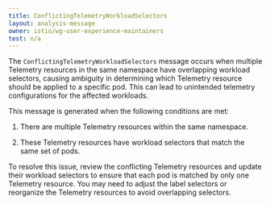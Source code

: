 ```yaml
---
title: ConflictingTelemetryWorkloadSelectors
layout: analysis-message
owner: istio/wg-user-experience-maintainers
test: n/a
---
```


The `ConflictingTelemetryWorkloadSelectors` message occurs when multiple Telemetry resources in the same namespace have overlapping workload selectors, causing ambiguity in determining which Telemetry resource should be applied to a specific pod. This can lead to unintended telemetry configurations for the affected workloads.

This message is generated when the following conditions are met:

1. There are multiple Telemetry resources within the same namespace.

1. These Telemetry resources have workload selectors that match the same set of pods.

To resolve this issue, review the conflicting Telemetry resources and update their workload selectors to ensure that each pod is matched by only one Telemetry resource. You may need to adjust the label selectors or reorganize the Telemetry resources to avoid overlapping selectors.
